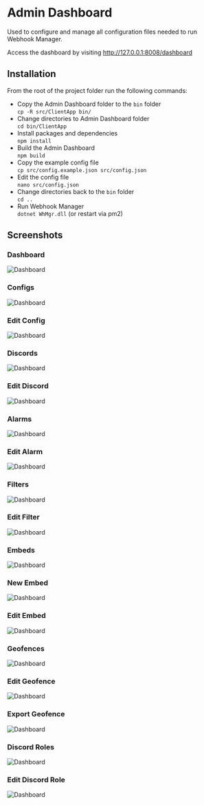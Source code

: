 # Admin Dashboard  

Used to configure and manage all configuration files needed to run Webhook Manager.  

Access the dashboard by visiting http://127.0.0.1:8008/dashboard  

## Installation  

From the root of the project folder run the following commands:  

- Copy the Admin Dashboard folder to the `bin` folder  
```cp -R src/ClientApp bin/```  
- Change directories to Admin Dashboard folder  
```cd bin/ClientApp```  
- Install packages and dependencies  
```npm install```  
- Build the Admin Dashboard  
```npm build```  
- Copy the example config file  
```cp src/config.example.json src/config.json```  
- Edit the config file  
```nano src/config.json```  
- Change directories back to the `bin` folder  
```cd ..```  
- Run Webhook Manager  
```dotnet WhMgr.dll``` (or restart via pm2)


## Screenshots  

### Dashboard  
![Dashboard](https://raw.githubusercontent.com/versx/WhMgr/v5-rewrite/.github/images/dashboard/dashboard.png "Dashboard")  

### Configs  
![Dashboard](https://raw.githubusercontent.com/versx/WhMgr/v5-rewrite/.github/images/dashboard/configs.png "Configs")  

### Edit Config  
![Dashboard](https://raw.githubusercontent.com/versx/WhMgr/v5-rewrite/.github/images/dashboard/config-edit.png "Edit Config")  

### Discords  
![Dashboard](https://raw.githubusercontent.com/versx/WhMgr/v5-rewrite/.github/images/dashboard/discords.png "Discords")  

### Edit Discord  
![Dashboard](https://raw.githubusercontent.com/versx/WhMgr/v5-rewrite/.github/images/dashboard/discord-edit.png "Edit Discord")  

### Alarms  
![Dashboard](https://raw.githubusercontent.com/versx/WhMgr/v5-rewrite/.github/images/dashboard/alarms.png "Configs")  

### Edit Alarm  
![Dashboard](https://raw.githubusercontent.com/versx/WhMgr/v5-rewrite/.github/images/dashboard/alarm-edit.png "Edit Alarm")  

### Filters  
![Dashboard](https://raw.githubusercontent.com/versx/WhMgr/v5-rewrite/.github/images/dashboard/filters.png "Filters")  

### Edit Filter  
![Dashboard](https://raw.githubusercontent.com/versx/WhMgr/v5-rewrite/.github/images/dashboard/filter-edit.png "Edit Filter")  

### Embeds  
![Dashboard](https://raw.githubusercontent.com/versx/WhMgr/v5-rewrite/.github/images/dashboard/embeds.png "Embeds")  

### New Embed  
![Dashboard](https://raw.githubusercontent.com/versx/WhMgr/v5-rewrite/.github/images/dashboard/embed-new.png "New Embed")  

### Edit Embed  
![Dashboard](https://raw.githubusercontent.com/versx/WhMgr/v5-rewrite/.github/images/dashboard/embed-edit.png "Edit Embed")  

### Geofences  
![Dashboard](https://raw.githubusercontent.com/versx/WhMgr/v5-rewrite/.github/images/dashboard/geofences.png "Geofences")  

### Edit Geofence  
![Dashboard](https://raw.githubusercontent.com/versx/WhMgr/v5-rewrite/.github/images/dashboard/geofence-edit.png "Edit Geofence")  

### Export Geofence  
![Dashboard](https://raw.githubusercontent.com/versx/WhMgr/v5-rewrite/.github/images/dashboard/geofence-export.png "Export Geofence")  

### Discord Roles  
![Dashboard](https://raw.githubusercontent.com/versx/WhMgr/v5-rewrite/.github/images/dashboard/roles.png "Discord Roles")  

### Edit Discord Role  
![Dashboard](https://raw.githubusercontent.com/versx/WhMgr/v5-rewrite/.github/images/dashboard/role-edit.png "Edit Discord Role")  